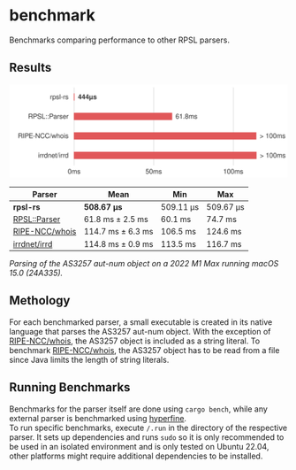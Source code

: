 # benchmark

Benchmarks comparing performance to other RPSL parsers.

## Results

![graph](graph.svg)

| Parser           | Mean              | Min       | Max       |
| ---------------- | ----------------- | --------- | --------- |
| **rpsl-rs**      | **508.67 µs**     | 509.11 µs | 509.67 µs |
| [RPSL::Parser]   | 61.8 ms ± 2.5 ms  | 60.1 ms   | 74.7 ms   |
| [RIPE-NCC/whois] | 114.7 ms ± 6.3 ms | 106.5 ms  | 124.6 ms  |
| [irrdnet/irrd]   | 114.8 ms ± 0.9 ms | 113.5 ms  | 116.7 ms  |

_Parsing of the AS3257 aut-num object on a 2022 M1 Max running macOS 15.0 (24A335)._

## Methology

For each benchmarked parser, a small executable is created in its native language that parses the AS3257 aut-num object.
With the exception of [RIPE-NCC/whois], the AS3257 object is included as a string literal. To benchmark [RIPE-NCC/whois], the AS3257 object has to be read from a file since Java limits the length of string literals.

## Running Benchmarks

Benchmarks for the parser itself are done using `cargo bench`, while any external parser is benchmarked using [hyperfine].\
To run specific benchmarks, execute `/.run` in the directory of the respective parser.
It sets up dependencies and runs `sudo` so it is only recommended to be used in an isolated environment and is only tested on Ubuntu 22.04, other platforms might require additional dependencies to be installed.

[RPSL::Parser]: https://metacpan.org/pod/RPSL::Parser
[irrdnet/irrd]: https://github.com/irrdnet/irrd
[RIPE-NCC/whois]: https://github.com/RIPE-NCC/whois
[hyperfine]: https://github.com/sharkdp/hyperfine
